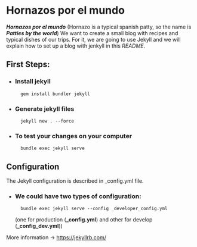 # Hornazos por el mundo
***Hornazos por el mundo*** (Hornazo is a typical spanish patty, so the name is ***Patties by the world***) We want to create a small blog with recipes and typical dishes of our trips.
For it, we are going to use Jekyll and we will explain how to set up a blog with jenkyll in this *README*.

## First Steps:
- ### Install jekyll
        gem install bundler jekyll
- ### Generate jekyll files
        jekyll new . --force
- ### To test your changes on your computer
        bundle exec jekyll serve

## Configuration
The Jekyll configuration is described in _config.yml file.
- ### We could have two types of configuration:
        bundle exec jekyll serve --config _developer_config.yml
  (one for production (**_config.yml**) and other for develop (**_config_dev.yml**))


More information -> https://jekyllrb.com/
